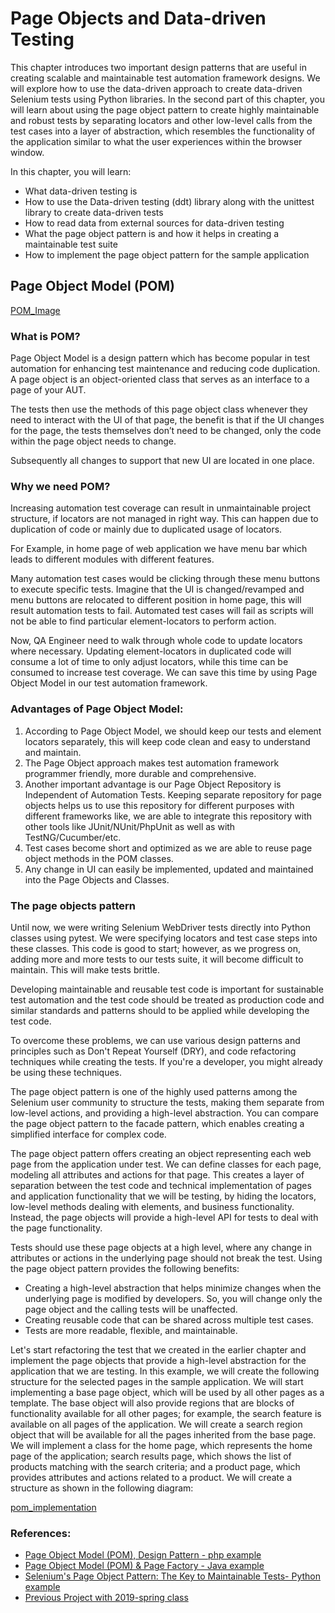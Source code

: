 # Page Objects and Data-driven Testing

This chapter introduces two important design patterns that are useful in creating
scalable and maintainable test automation framework designs. We will explore
how to use the data-driven approach to create data-driven Selenium tests using
Python libraries.
In the second part of this chapter, you will learn about using the page object pattern
to create highly maintainable and robust tests by separating locators and other
low-level calls from the test cases into a layer of abstraction, which resembles the
functionality of the application similar to what the user experiences within the
browser window.

In this chapter, you will learn:
- What data-driven testing is
- How to use the Data-driven testing (ddt) library along with the unittest
library to create data-driven tests
- How to read data from external sources for data-driven testing
- What the page object pattern is and how it helps in creating a maintainable
test suite
- How to implement the page object pattern for the sample application


## Page Object Model (POM)

[POM_Image](/screenshots/pom_image.png)

### What is POM?

Page Object Model is a design pattern which has become popular in test automation for enhancing test maintenance and reducing code duplication. A page object is an object-oriented class that serves as an interface to a page of your AUT.

The tests then use the methods of this page object class whenever they need to interact with the UI of that page, the benefit is that if the UI changes for the page, the tests themselves don’t need to be changed, only the code within the page object needs to change.

Subsequently all changes to support that new UI are located in one place.

### Why we need POM?
Increasing automation test coverage can result in unmaintainable project structure, if locators are not managed in right way. This can happen due to duplication of code or mainly due to duplicated usage of locators.

For Example, in home page of web application we have menu bar which leads to different modules with different features.

Many automation test cases would be clicking through these menu buttons to execute specific tests. Imagine that the UI is changed/revamped and menu buttons are relocated to different position in home page, this will result automation tests to fail. Automated test cases will fail as scripts will not be able to find particular element-locators to perform action.

Now, QA Engineer need to walk through whole code to update locators where necessary. Updating element-locators in duplicated code will consume a lot of time to only adjust locators, while this time can be consumed to increase test coverage. We can save this time by using Page Object Model in our test automation framework.

### Advantages of Page Object Model:

1. According to Page Object Model, we should keep our tests and element locators separately, this will keep code clean and easy to understand and maintain.
2. The Page Object approach makes test automation framework programmer friendly, more durable and comprehensive.
3. Another important advantage is our Page Object Repository is Independent of Automation Tests. Keeping separate repository for page objects helps us to use this repository for different purposes with different frameworks like, we are able to integrate this repository with other tools like JUnit/NUnit/PhpUnit as well as with TestNG/Cucumber/etc.
4. Test cases become short and optimized as we are able to reuse page object methods in the POM classes.
5. Any change in UI can easily be implemented, updated and maintained into the Page Objects and Classes.

### The page objects pattern
Until now, we were writing Selenium WebDriver tests directly into Python classes using pytest. We were specifying locators and test case steps into these classes. This code is good to start; however, as we progress on, adding more and more tests
to our tests suite, it will become difficult to maintain. This will make tests brittle.

Developing maintainable and reusable test code is important for sustainable test
automation and the test code should be treated as production code and similar
standards and patterns should to be applied while developing the test code.

To overcome these problems, we can use various design patterns and principles such
as Don't Repeat Yourself (DRY), and code refactoring techniques while creating the
tests. If you're a developer, you might already be using these techniques.

The page object pattern is one of the highly used patterns among the Selenium user
community to structure the tests, making them separate from low-level actions, and
providing a high-level abstraction. You can compare the page object pattern to the
facade pattern, which enables creating a simplified interface for complex code.

The page object pattern offers creating an object representing each web page
from the application under test. We can define classes for each page, modeling all
attributes and actions for that page. This creates a layer of separation between the
test code and technical implementation of pages and application functionality that
we will be testing, by hiding the locators, low-level methods dealing with elements,
and business functionality. Instead, the page objects will provide a high-level API for
tests to deal with the page functionality.

Tests should use these page objects at a high level, where any change in attributes
or actions in the underlying page should not break the test. Using the page object
pattern provides the following benefits:
- Creating a high-level abstraction that helps minimize changes when the
underlying page is modified by developers. So, you will change only the
page object and the calling tests will be unaffected.
- Creating reusable code that can be shared across multiple test cases.
- Tests are more readable, flexible, and maintainable.

Let's start refactoring the test that we created in the earlier chapter and implement
the page objects that provide a high-level abstraction for the application that we
are testing. In this example, we will create the following structure for the selected
pages in the sample application. We will start implementing a base page object,
which will be used by all other pages as a template. The base object will also provide
regions that are blocks of functionality available for all other pages; for example, the
search feature is available on all pages of the application. We will create a search
region object that will be available for all the pages inherited from the base page. We
will implement a class for the home page, which represents the home page of the
application; search results page, which shows the list of products matching with the
search criteria; and a product page, which provides attributes and actions related to
a product. We will create a structure as shown in the following diagram:

[pom_implementation](/screenshots/pom_basepage.png)

### References:
- [Page Object Model (POM), Design Pattern - php example](https://medium.com/tech-tajawal/page-object-model-pom-design-pattern-f9588630800b)
- [Page Object Model (POM) & Page Factory - Java example](https://www.guru99.com/page-object-model-pom-page-factory-in-selenium-ultimate-guide.ht)
- [Selenium's Page Object Pattern: The Key to Maintainable Tests- Python example](https://justin.abrah.ms/python/selenium-page-object-pattern--the-key-to-maintainable-tests.html)
- [Previous Project with 2019-spring class](https://github.com/2019-spring/pytest-bdd-web)
